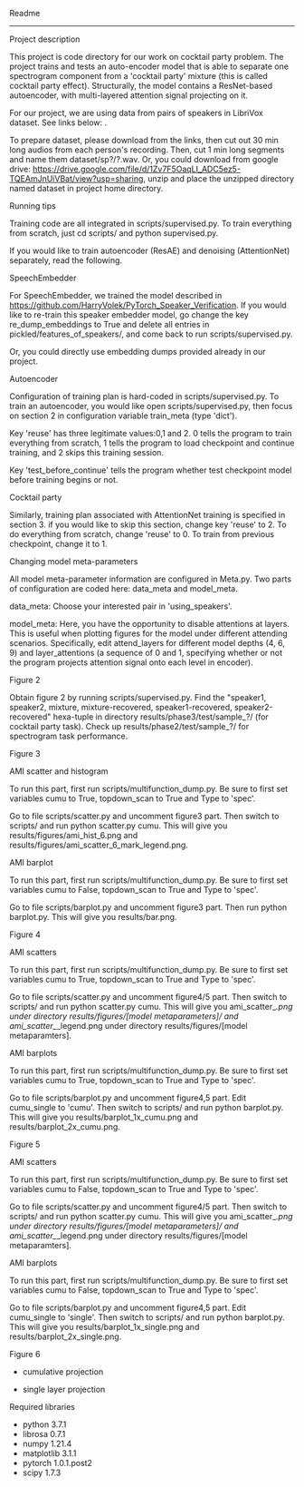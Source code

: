 Readme

---

Project description

This project is code directory for our work on cocktail party problem. The project trains and tests an auto-encoder model that is able to separate one spectrogram component from a 'cocktail party' mixture (this is called cocktail party effect). Structurally, the model contains a ResNet-based autoencoder, with multi-layered attention signal projecting on it.

For our project, we are using data from pairs of speakers in LibriVox dataset. See links below: .

To prepare dataset, please download from the links, then cut out 30 min long audios from each person's recording. Then, cut 1 min long segments and name them dataset/sp?/?.wav. Or, you could download from google drive: https://drive.google.com/file/d/1Zv7F5OaqLI_ADC5ez5-TQEAmJnUiVBat/view?usp=sharing, unzip and place the unzipped directory named dataset in project home directory.

Running tips

Training code are all integrated in scripts/supervised.py. To train everything from scratch, just cd scripts/ and python supervised.py.

If you would like to train autoencoder (ResAE) and denoising (AttentionNet) separately, read the following.

SpeechEmbedder

For SpeechEmbedder, we trained the model described in https://github.com/HarryVolek/PyTorch_Speaker_Verification. If you would like to re-train this speaker embedder model, go change the key re_dump_embeddings to True and delete all entries in pickled/features_of_speakers/, and come back to run scripts/supervised.py.

Or, you could directly use embedding dumps provided already in our project. 

Autoencoder

Configuration of training plan is hard-coded in scripts/supervised.py. To train an autoencoder, you would like open  scripts/supervised.py, then focus on section 2 in configuration variable train_meta (type 'dict').

Key 'reuse' has three legitimate values:0,1 and 2. 0 tells the program to train everything from scratch, 1 tells the program to load checkpoint and continue training, and 2 skips this training session.

Key 'test_before_continue' tells the program whether test checkpoint model before training begins or not.

Cocktail party

Similarly, training plan associated with AttentionNet training is specified in section 3. if you would like to skip this section, change key 'reuse' to 2. To do everything from scratch, change 'reuse' to 0. To train from previous checkpoint, change it to 1.

Changing model meta-parameters

All model meta-parameter information are configured in Meta.py. Two parts of configuration are coded here: data_meta and model_meta.

data_meta: Choose your interested pair in 'using_speakers'.

model_meta: Here, you have the opportunity to disable attentions at layers. This is useful when plotting figures for the model under different attending scenarios. Specifically, edit attend_layers for different model depths (4, 6, 9) and layer_attentions (a sequence of 0 and 1, specifying whether or not the program projects attention signal onto each level in encoder).

Figure 2

Obtain figure 2 by running scripts/supervised.py. Find the "speaker1, speaker2, mixture, mixture-recovered, speaker1-recovered, speaker2-recovered" hexa-tuple in directory results/phase3/test/sample_?/ (for cocktail party task). Check up results/phase2/test/sample_?/ for spectrogram task performance.

Figure 3

AMI scatter and histogram

To run this part, first run scripts/multifunction_dump.py. Be sure to first set variables cumu to True, topdown_scan to True and Type to 'spec'.

Go to file scripts/scatter.py and uncomment figure3 part. Then switch to scripts/ and run python scatter.py cumu. This will give you results/figures/ami_hist_6.png and results/figures/ami_scatter_6_mark_legend.png.

AMI barplot

To run this part, first run scripts/multifunction_dump.py. Be sure to first set variables cumu to False, topdown_scan to True and Type to 'spec'.

Go to file scripts/barplot.py and uncomment figure3 part. Then run python barplot.py. This will give you results/bar.png.

Figure 4

AMI scatters

To run this part, first run scripts/multifunction_dump.py. Be sure to first set variables cumu to True, topdown_scan to True and Type to 'spec'.

Go to file scripts/scatter.py and uncomment figure4/5 part. Then switch to scripts/ and run python scatter.py cumu. This will give you ami_scatter_*.png under directory results/figures/[model metaparameters]/ and ami_scatter_*_legend.png under directory results/figures/[model metaparamters].

AMI barplots

To run this part, first run scripts/multifunction_dump.py. Be sure to first set variables cumu to True, topdown_scan to True and Type to 'spec'.

Go to file scripts/barplot.py and uncomment figure4,5 part. Edit cumu_single to 'cumu'. Then switch to scripts/ and run python barplot.py. This will give you results/barplot_1x_cumu.png and results/barplot_2x_cumu.png.

Figure 5

AMI scatters

To run this part, first run scripts/multifunction_dump.py. Be sure to first set variables cumu to False, topdown_scan to True and Type to 'spec'.

Go to file scripts/scatter.py and uncomment figure4/5 part. Then switch to scripts/ and run python scatter.py cumu. This will give you ami_scatter_*.png under directory results/figures/[model metaparameters]/ and ami_scatter_*_legend.png under directory results/figures/[model metaparamters].

AMI barplots

To run this part, first run scripts/multifunction_dump.py. Be sure to first set variables cumu to False, topdown_scan to True and Type to 'spec'.

Go to file scripts/barplot.py and uncomment figure4,5 part. Edit cumu_single to 'single'. Then switch to scripts/ and run python barplot.py. This will give you results/barplot_1x_single.png and results/barplot_2x_single.png.

Figure 6

- cumulative projection

- single layer projection



Required libraries

- python 3.7.1
- librosa 0.7.1
- numpy 1.21.4
- matplotlib 3.1.1
- pytorch 1.0.1.post2
- scipy 1.7.3
